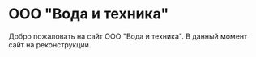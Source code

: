 # ООО "Вода и техника"
Добро пожаловать на сайт ООО "Вода и техника".
В данный момент сайт на реконструкции.
